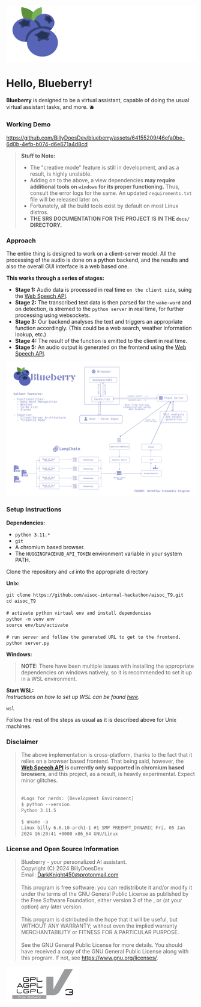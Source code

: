 ![blueberry.svg](static/assets/blueberry.svg)

# Hello, Blueberry!

**Blueberry** is designed to be a virtual assistant, capable of doing the usual virtual assistant tasks, and more. 🫐

### Working Demo
https://github.com/BillyDoesDev/blueberry/assets/64155209/46efa0be-6d0b-4efb-b074-d6e671a4d8cd

> **Stuff to Note:**
> - The "creative mode" feature is still in development, and as a result, is highly unstable.
> - Adding on to the above, a view dependencies **may require additional tools on `windows` for its proper functioning.** Thus, consult the error logs for the same. An updated `requirements.txt` file will be released later on.
> - Fortunately, all the build tools exist by default on most Linux distros.
> - **THE SRS DOCUMENTATION FOR THE PROJECT IS IN THE `docs/` DIRECTORY.**



### Approach
The entire thing is designed to work on a client-server model. All the processing of the audio is done on a python backend, and the results and also the overall GUI interface is a web based one.

**This works through a series of stages:**
- **Stage 1:** Audio data is processed in real time `on the client side`, suing the [Web Speech API](https://developer.mozilla.org/en-US/docs/Web/API/Web_Speech_API).
- **Stage 2:** The transcribed text data is then parsed for the `wake-word` and on detection, is stremed to the `python server` in real time, for further processing using websockets.
- **Stage 3:** Our backend analyses the text and triggers an appropriate function accordingly. (This could be a web search, weather information lookup, etc.)
- **Stage 4:** The result of the function is emitted to the client in real time.
- **Stage 5:** An audio output is generated on the frontend using the [Web Speech API](https://developer.mozilla.org/en-US/docs/Web/API/Web_Speech_API).

![blueberry.png](static/assets/workflow.png)


### Setup Instructions

**Dependencies:**
- `python 3.11.*`
- `git`
- A chromium based browser.
- The `HUGGINGFACEHUB_API_TOKEN` environment variable in your system PATH.

Clone the repository and `cd` into the appropriate directory

**Unix:**
```shell
git clone https://github.com/aisoc-internal-hackathon/aisoc_T9.git
cd aisoc_T9

# activate python virtual env and install dependencies
python -m venv env
source env/bin/activate

# run server and follow the generated URL to get to the frontend.
python server.py
```

**Windows:**

> **NOTE:** There have been multiple issues with installing the appropriate dependencies on windows natively, so it is recommended to set it up in a WSL environment.

**Start WSL:**</br>
*Instructions on how to set up WSL can be found [here](https://learn.microsoft.com/en-us/windows/wsl/install).*
```shell
wsl
```
Follow the rest of the steps as usual as it is described above for Unix machines.

### Disclaimer
> The above implementation is cross-platform, thanks to the fact that it relies on a browser based frontend. That being said, however, the **[Web Speech API](https://developer.mozilla.org/en-US/docs/Web/API/Web_Speech_API) is currently only supported in chromium based browsers**, and this project, as a result, is heavily experimental. Expect minor glitches.</br></br>
>```shell
>#Logs for nerds: [Development Environment]
>$ python --version
>Python 3.11.5
>```
>```shell
>$ uname -a    
>Linux billy 6.6.10-arch1-1 #1 SMP PREEMPT_DYNAMIC Fri, 05 Jan 2024 16:20:41 +0000 x86_64 GNU/Linux
>```


### License and Open Source Information

>Blueberry - your personalized AI assistant.</br>
Copyright (C) 2024  BillyDoesDev</br>
Email: DarkKnight450@protonmail.com</br></br>
This program is free software: you can redistribute it and/or modify it under the terms of the GNU General Public License as published by the Free Software Foundation, either version 3 of the , or (at your option) any later version.</br></br>
This program is distributed in the hope that it will be useful, but WITHOUT ANY WARRANTY; without even the implied warranty MERCHANTABILITY or FITNESS FOR A PARTICULAR PURPOSE.</br></br>
See the GNU General Public License for more details.
You should have received a copy of the GNU General Public License along with this program.  If not, see <https://www.gnu.org/licenses/>.

[![blueberry.svg](static/assets/gpl-logo.svg)](https://www.gnu.org/licenses/gpl-3.0.en.html#license-text)
